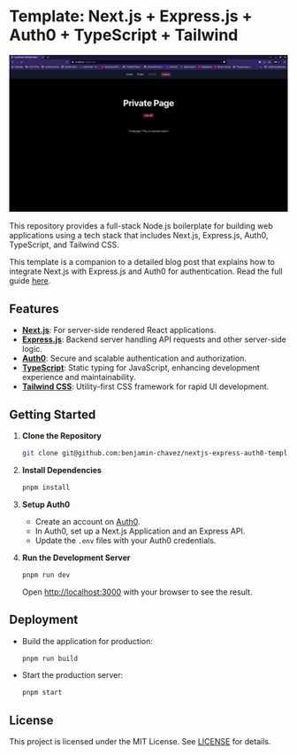# Template: Next.js + Express.js + Auth0 + TypeScript + Tailwind
<!-- # Fullstack Node.js template using Next.js, Express.js, Auth0, Typescript, and Tailwind -->

<p align="center">
  <img src="./assets/ss6.png" alt="Demo GIF">
</p>

This repository provides a full-stack Node.js boilerplate for building web applications using a tech stack that includes Next.js, Express.js, Auth0, TypeScript, and Tailwind CSS.

This template is a companion to a detailed blog post that explains how to integrate Next.js with Express.js and Auth0 for authentication. Read the full guide [here](https://benjamin-chavez.com/blog/integrating-next.js-with-express.js-using-auth0-for-authentication).

<!--
## INTEGRATING NEXT.JS WITH EXPRESS.JS USING AUTH0 FOR AUTHENTICATION
A fullstack Node.js template that integrates a Next.js frontend with a stand alone Express.js Server and Auth0 authentication. This template is accompanied by blog post with details on how

to build this template application. -->


## Features

- [**Next.js**](https://nextjs.org/): For server-side rendered React applications.
- [**Express.js**](https://expressjs.com/): Backend server handling API requests and other server-side logic.
- [**Auth0**](https://auth0.com/): Secure and scalable authentication and authorization.
- [**TypeScript**](https://www.typescriptlang.org/): Static typing for JavaScript, enhancing development experience and maintainability.
- [**Tailwind CSS**](https://tailwindcss.com/): Utility-first CSS framework for rapid UI development.

## Getting Started

1. **Clone the Repository**

   ```bash
   git clone git@github.com:benjamin-chavez/nextjs-express-auth0-template.git
   ```

2. **Install Dependencies**

   ```bash
   pnpm install
   ```

3. **Setup Auth0**

   - Create an account on [Auth0](https://auth0.com/).
   - In Auth0, set up a Next.js Application and an Express API.
   - Update the `.env` files with your Auth0 credentials.

4. **Run the Development Server**

   ```bash
   pnpm run dev
   ```

   Open [http://localhost:3000](http://localhost:3000) with your browser to see the result.

## Deployment

- Build the application for production:

  ```bash
  pnpm run build
  ```

- Start the production server:

  ```bash
  pnpm start
  ```

<!-- ## Contributing

Contributions are welcome! Please read the [contributing guidelines](CONTRIBUTING.md) first. -->

## License

This project is licensed under the MIT License. See [LICENSE](LICENSE) for details.




<!-- //////////////////////////////// -->
<!-- Open [http://localhost:3000](http://localhost:3000) with your browser to see the result.
matcher: '/:path*',
Meanwhile, the pattern `matcher: '/:path*',` specifies which route requests should be processed by the middleware. In this case, all of our routes. -->
